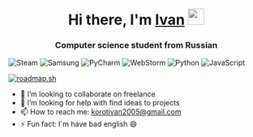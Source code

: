 <h1 align="center">Hi there, I'm <a href="#" target="_blank">Ivan</a> 
<img src="https://github.com/blackcater/blackcater/raw/main/images/Hi.gif" height="32"/></h1>
<h3 align="center">Computer science student from Russian</h3>

![Steam](https://img.shields.io/badge/steam-%23000000.svg?style=for-the-badge&logo=steam&logoColor=white)
![Samsung](https://img.shields.io/badge/Samsung-%231428A0.svg?style=for-the-badge&logo=samsung&logoColor=white)
![PyCharm](https://img.shields.io/badge/pycharm-143?style=for-the-badge&logo=pycharm&logoColor=black&color=black&labelColor=green)
![WebStorm](https://img.shields.io/badge/webstorm-143?style=for-the-badge&logo=webstorm&logoColor=white&color=black)
![Python](https://img.shields.io/badge/python-3670A0?style=for-the-badge&logo=python&logoColor=ffdd54)
![JavaScript](https://img.shields.io/badge/javascript-%23323330.svg?style=for-the-badge&logo=javascript&logoColor=%23F7DF1E)


[![roadmap.sh](https://api.roadmap.sh/v1-badge/tall/647b02bf40cee644b2828834?variant=dark)](https://roadmap.sh)
- 👯 I’m looking to collaborate on freelance
- 🤔 I’m looking for help with find ideas to projects
- 📫 How to reach me: korotivan2005@gmail.com
- ⚡ Fun fact: I`m have bad english 😄


<!--
**vayaka/vayaka** is a ✨ _special_ ✨ repository because its `README.md` (this file) appears on your GitHub profile.

Here are some ideas to get you started:

- 🔭 I’m currently working on ...
- 🌱 I’m currently learning ...
- 👯 I’m looking to collaborate on ...
- 🤔 I’m looking for help with ...
- 💬 Ask me about ...
- 📫 How to reach me: ...
- 😄 Pronouns: ...
- ⚡ Fun fact: ...
-->
